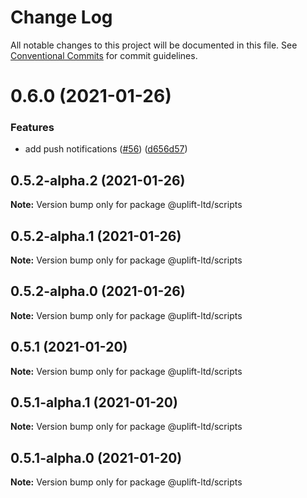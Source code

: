 # Change Log

All notable changes to this project will be documented in this file.
See [Conventional Commits](https://conventionalcommits.org) for commit guidelines.

# 0.6.0 (2021-01-26)


### Features

* add push notifications ([#56](https://github.com/uplift-ltd/nexus/issues/56)) ([d656d57](https://github.com/uplift-ltd/nexus/commit/d656d57fa545c77c9c28aab77e57ea43a2bacc60))





## 0.5.2-alpha.2 (2021-01-26)

**Note:** Version bump only for package @uplift-ltd/scripts





## 0.5.2-alpha.1 (2021-01-26)

**Note:** Version bump only for package @uplift-ltd/scripts





## 0.5.2-alpha.0 (2021-01-26)

**Note:** Version bump only for package @uplift-ltd/scripts





## 0.5.1 (2021-01-20)

**Note:** Version bump only for package @uplift-ltd/scripts





## 0.5.1-alpha.1 (2021-01-20)

**Note:** Version bump only for package @uplift-ltd/scripts





## 0.5.1-alpha.0 (2021-01-20)

**Note:** Version bump only for package @uplift-ltd/scripts
